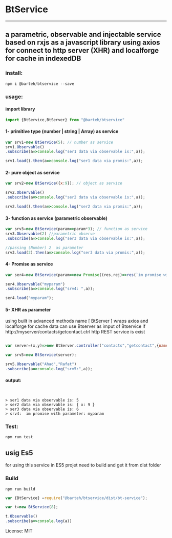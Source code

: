 # BtService
---
## a parametric, observable and  injectable service based on rxjs as a javascript library using axios for connect to http server (XHR) and localforge for cache in indexedDB

### install:

```js
npm i @barteh/btservice --save
```

### usage:
####  import library
```js
import {BtService,BtServer} from "@barteh/btservice"
```

#### 1-  primitive type (number  | string | Array) as service
```js
var srv1=new BtService(5); // number as service
srv1.Observable()
.subscribe(a=>console.log("ser1 data via observable is:",a));

srv1.load().then(a=>console.log("ser1 data via promis:",a));
```


#### 2- pure object  as service
```js
var srv2=new BtService({x:9}); // object as service

srv2.Observable()
.subscribe(a=>console.log("ser2 data via observable is:",a));

srv2.load().then(a=>console.log("ser2 data via promis:",a));
```

#### 3- function as service (parametric observable)
```js
var srv3=new BtService(param=>param*3); // function as service
srv3.Observable(2) //parametric observe
.subscribe(a=>console.log("ser3 data via observable is:",a));

//passing (Number) 2  as parameter
srv3.load(2).then(a=>console.log("ser3 data via promis:",a));
```

#### 4- Promise as service 
```js
var ser4=new BtService(param=>new Promise((res,rej)=>res(`im promise with parameter: ${param}`)));

ser4.Observable("myparam")
.subscribe(a=>console.log("srv4: ",a));

ser4.load("myparam");
```
#### 5- XHR as parameter
 using built in advanced methods name [ BtServer ] wraps axios and localforge for cache data
 can use Btserver as imput of Btservice
if  http://myserver/contacts/getcontact.ctrl http REST service is exist

```js

var server=(x,y)=>new BtServer.controller("contacts","getcontact",{name:x,lname:y});

var srv5=new BtService(server);

srv5.Observable("Ahad","Rafat")
.subscribe(a=>console.log("srv5:",a));
```
#### output:
```


> ser1 data via observable is: 5
> ser2 data via observable is: { x: 9 }
> ser3 data via observable is: 6
> srv4:  im promise with parameter: myparam

```

### Test:
 `npm run test`

## usig Es5
for using this service in ES5 projet need to build and get it from dist folder
 ### Build
 `npm run build`

 ```js
 var {BtService} =require("@barteh/btservice/dist/bt-service");

var t=new BtService(8);

t.Observable()
.subscribe(a=>console.log(a))
 ```


License: MIT
